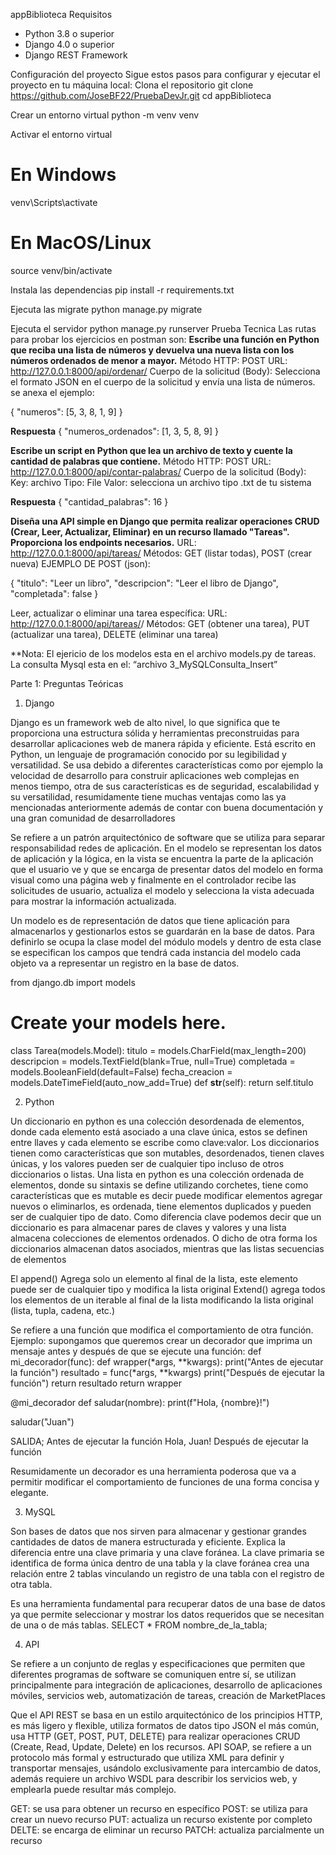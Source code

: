 appBiblioteca
Requisitos
-	Python 3.8 o superior
-	Django 4.0 o superior
-	Django REST Framework

 Configuración del proyecto
Sigue estos pasos para configurar y ejecutar el proyecto en tu máquina local:
Clona el repositorio
git clone https://github.com/JoseBF22/PruebaDevJr.git
cd appBiblioteca

 Crear un entorno virtual
python -m venv venv

 Activar el entorno virtual
# En Windows
venv\Scripts\activate
# En MacOS/Linux
source venv/bin/activate

Instala las dependencias
pip install -r requirements.txt

Ejecuta las migrate
python manage.py migrate

Ejecuta el servidor
python manage.py runserver
Prueba Tecnica 
Las rutas para probar los ejercicios en postman son: 
**Escribe una función en Python que reciba una lista de números y devuelva una nueva lista con los números ordenados de menor a mayor.**
Método HTTP: POST
URL: http://127.0.0.1:8000/api/ordenar/
Cuerpo de la solicitud (Body): Selecciona el formato JSON en el cuerpo de la solicitud y envía una lista de números. se anexa el ejemplo: 

{
  "numeros": [5, 3, 8, 1, 9]
}

**Respuesta**
{
  "numeros_ordenados": [1, 3, 5, 8, 9]
}

**Escribe un script en Python que lea un archivo de texto y cuente la cantidad de palabras que contiene.**
Método HTTP: POST
URL: http://127.0.0.1:8000/api/contar-palabras/
Cuerpo de la solicitud (Body):
  Key: archivo
  Tipo: File
  Valor: selecciona un archivo tipo .txt de tu sistema 



**Respuesta**
{
  "cantidad_palabras": 16
}

**Diseña una API simple en Django que permita realizar operaciones CRUD (Crear, Leer, Actualizar, Eliminar) en un recurso llamado "Tareas". Proporciona los endpoints necesarios.**
URL: http://127.0.0.1:8000/api/tareas/
Métodos: GET (listar todas), POST (crear nueva)
EJEMPLO DE POST (json):

{
  "titulo": "Leer un libro",
  "descripcion": "Leer el libro de Django",
  "completada": false
}

Leer, actualizar o eliminar una tarea específica:
URL: http://127.0.0.1:8000/api/tareas/<id>/
Métodos: GET (obtener una tarea), PUT (actualizar una tarea), DELETE (eliminar una tarea)

**Nota: El ejericio de los modelos esta en el archivo models.py de tareas. 
La consulta Mysql esta en el:  “archivo 3_MySQLConsulta_Insert”


Parte 1: Preguntas Teóricas

1. Django
<!-- ¿Qué es Django y por qué se usa?  -->
Django es un framework web de alto nivel, lo que significa que te proporciona una estructura sólida y herramientas preconstruidas para desarrollar aplicaciones web de manera rápida y eficiente. Está escrito en Python, un lenguaje de programación conocido por su legibilidad y versatilidad.
Se usa debido a diferentes características como por ejemplo la velocidad de desarrollo para construir aplicaciones web complejas en menos tiempo,  otra de sus características es de seguridad, escalabilidad y su versatilidad, resumidamente tiene muchas ventajas como las ya mencionadas anteriormente además de contar con buena documentación y una gran comunidad de desarrolladores

<!-- Explica brevemente el patrón MVC (Modelo-Vista-Controlador) y cómo se implementa en Django. -->
Se refiere a un patrón arquitectónico de software que se utiliza para separar responsabilidad redes de aplicación. En el modelo se representan los datos de aplicación y la lógica, en la vista se encuentra la parte de la aplicación que el usuario ve y que se encarga de presentar datos del modelo en forma visual como una página web y finalmente en el controlador recibe las solicitudes de usuario, actualiza el modelo y selecciona la vista adecuada para mostrar la información actualizada. 

<!-- ¿Qué es un modelo en Django y cómo se define? -->
Un modelo es de representación de datos que tiene aplicación para almacenarlos y gestionarlos estos se guardarán en la base de datos. 
Para definirlo se ocupa la clase model del módulo models y dentro de esta clase se especifican los campos que tendrá cada instancia del modelo cada objeto va a representar un registro en la base de datos. 

from django.db import models
# Create your models here.
class Tarea(models.Model):
    titulo = models.CharField(max_length=200)
    descripcion = models.TextField(blank=True, null=True)
    completada = models.BooleanField(default=False)
    fecha_creacion = models.DateTimeField(auto_now_add=True)
    def __str__(self):
        return self.titulo


2. Python
<!-- ¿Qué es un diccionario en Python y cómo se diferencia de una lista? -->
Un diccionario en python es una colección desordenada de elementos, donde cada elemento está asociado a una clave única, estos se definen entre llaves y cada elemento se escribe como clave:valor. 
Los diccionarios tienen como características que son mutables, desordenados, tienen claves únicas, y los valores pueden ser de cualquier tipo incluso de otros diccionarios o listas. 
Una lista en python es una colección ordenada de elementos, donde su sintaxis se define utilizando corchetes, tiene como características que es mutable es decir puede modificar elementos agregar nuevos o eliminarlos, es ordenada, tiene elementos duplicados y pueden ser de cualquier tipo de dato. 
Como diferencia clave podemos decir que un diccionario es para almacenar pares de claves y valores y una lista almacena colecciones de elementos ordenados. O dicho de otra forma los diccionarios almacenan datos asociados, mientras que las listas secuencias de elementos

<!-- Explica la diferencia entre append() y extend() en una lista de Python. -->
El append() Agrega solo un elemento al final de la lista, este elemento puede ser de cualquier tipo y modifica la lista original
Extend() agrega todos los elementos de un iterable al final de la lista modificando la lista original (lista, tupla, cadena, etc.)

<!-- ¿Qué es un decorador en Python? Proporciona un ejemplo simple. -->
Se refiere a una función que modifica el comportamiento de otra función. 
Ejemplo: supongamos que queremos crear un decorador que imprima un mensaje antes y después de que se ejecute una función: 
def mi_decorador(func):
    def wrapper(*args, **kwargs):
        print("Antes de ejecutar la función")
        resultado = func(*args, **kwargs)
        print("Después de ejecutar la función")
        return resultado
    return wrapper

@mi_decorador
def saludar(nombre):
    print(f"Hola, {nombre}!")

saludar("Juan")

SALIDA; 
Antes de ejecutar la función 
Hola, Juan!
Después de ejecutar la función

Resumidamente un decorador es una herramienta poderosa que va a permitir modificar el comportamiento de funciones de una forma concisa y elegante. 

3. MySQL

<!-- ¿Qué es una base de datos relacional? -->
Son bases de datos que nos sirven para almacenar y gestionar grandes cantidades de datos de manera estructurada y eficiente. 
Explica la diferencia entre una clave primaria y una clave foránea.
La clave primaria se identifica de forma única dentro de una tabla y la clave foránea crea una relación entre 2 tablas vinculando un registro de una tabla con el registro de otra tabla. 

<!-- ¿Cómo se realiza una consulta SELECT básica en MySQL? -->
Es una herramienta fundamental para recuperar datos de una base de datos ya que permite seleccionar y mostrar los datos requeridos que se necesitan de una o de más tablas. 
SELECT * FROM nombre_de_la_tabla;

4. API

<!-- ¿Qué es una API y para qué se utiliza? -->
Se refiere a un conjunto de reglas y especificaciones que permiten que diferentes programas de software se comuniquen entre sí, se utilizan principalmente para integración de aplicaciones, desarrollo de aplicaciones móviles, servicios web, automatización de tareas, creación de MarketPlaces

<!-- Explica brevemente la diferencia entre una API REST y una API SOAP. -->
Que el API REST se basa en un estilo arquitectónico de los principios HTTP, es más ligero y flexible, utiliza formatos de datos tipo JSON el más común, usa HTTP (GET, POST, PUT, DELETE) para realizar operaciones CRUD (Create, Read, Update, Delete) en los recursos.
API SOAP, se refiere a un protocolo más formal y estructurado que utiliza XML para definir y transportar mensajes, usándolo exclusivamente para intercambio de datos, además requiere un archivo WSDL para describir los servicios web, y emplearla puede resultar más complejo. 

<!-- ¿Qué son los métodos HTTP comunes utilizados en una API REST? -->

GET: se usa para obtener un recurso en específico
POST: se utiliza para crear un nuevo recurso
PUT: actualiza un recurso existente por completo
DELTE: se encarga de eliminar un recurso
PATCH: actualiza parcialmente un recurso

